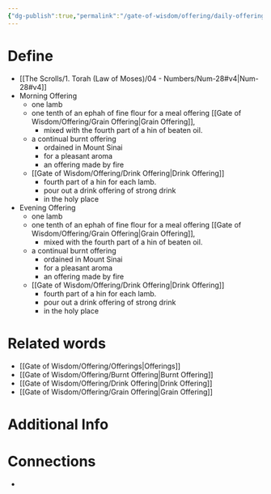 ```yaml
---
{"dg-publish":true,"permalink":"/gate-of-wisdom/offering/daily-offering/","tags":["#GateWisdom","Offering","D","O"]}
---
```


# Define
- [[The Scrolls/1. Torah (Law of Moses)/04 - Numbers/Num-28#v4\|Num-28#v4]]
- Morning Offering
	- one lamb
	- one tenth of an ephah of fine flour for a meal offering [[Gate of Wisdom/Offering/Grain Offering\|Grain Offering]], 
		- mixed with the fourth part of a hin of beaten oil. 
	- a continual burnt offering 
		- ordained in Mount Sinai 
		- for a pleasant aroma
		- an offering made by fire
	- [[Gate of Wisdom/Offering/Drink Offering\|Drink Offering]] 
		- fourth part of a hin for each lamb. 
		- pour out a drink offering of strong drink
		- in the holy place
- Evening Offering
	- one lamb
	- one tenth of an ephah of fine flour for a meal offering [[Gate of Wisdom/Offering/Grain Offering\|Grain Offering]], 
		- mixed with the fourth part of a hin of beaten oil. 
	- a continual burnt offering 
		- ordained in Mount Sinai 
		- for a pleasant aroma
		- an offering made by fire
	- [[Gate of Wisdom/Offering/Drink Offering\|Drink Offering]] 
		- fourth part of a hin for each lamb. 
		- pour out a drink offering of strong drink
		- in the holy place 



# Related words
- [[Gate of Wisdom/Offering/Offerings\|Offerings]]
- [[Gate of Wisdom/Offering/Burnt Offering\|Burnt Offering]]
- [[Gate of Wisdom/Offering/Drink Offering\|Drink Offering]]
- [[Gate of Wisdom/Offering/Grain Offering\|Grain Offering]]

# Additional Info


# Connections
- 

